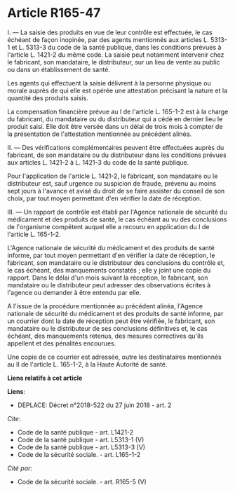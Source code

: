 # Article R165-47

I. ― La saisie des produits en vue de leur contrôle est effectuée, le cas échéant de façon inopinée, par des agents
mentionnés aux articles L. 5313-1 et L. 5313-3 du code de la santé publique, dans les conditions prévues à l'article L.
1421-2 du même code. La saisie peut notamment intervenir chez le fabricant, son mandataire, le distributeur, sur un lieu de
vente au public ou dans un établissement de santé. 

Les agents qui effectuent la saisie délivrent à la personne physique ou morale auprès de qui elle est opérée une attestation
précisant la nature et la quantité des produits saisis. 

La compensation financière prévue au I de l'article L. 165-1-2 est à la charge du fabricant, du mandataire ou du distributeur
qui a cédé en dernier lieu le produit saisi. Elle doit être versée dans un délai de trois mois à compter de la présentation
de l'attestation mentionnée au précédent alinéa. 

II. ― Des vérifications complémentaires peuvent être effectuées auprès du fabricant, de son mandataire ou du distributeur
dans les conditions prévues aux articles L. 1421-2 à L. 1421-3 du code de la santé publique. 

Pour l'application de l'article L. 1421-2, le fabricant, son mandataire ou le distributeur est, sauf urgence ou suspicion de
fraude, prévenu au moins sept jours à l'avance et avisé du droit de se faire assister du conseil de son choix, par tout moyen
permettant d'en vérifier la date de réception. 

III. ― Un rapport de contrôle est établi par l'Agence nationale de sécurité du médicament et des produits de santé, le cas
échéant au vu des conclusions de l'organisme compétent auquel elle a recouru en application du I de l'article L. 165-1-2. 

L'Agence nationale de sécurité du médicament et des produits de santé informe, par tout moyen permettant d'en vérifier la
date de réception, le fabricant, son mandataire ou le distributeur des conclusions du contrôle et, le cas échéant, des
manquements constatés ; elle y joint une copie du rapport. Dans le délai d'un mois suivant la réception, le fabricant, son
mandataire ou le distributeur peut adresser des observations écrites à l'agence ou demander à être entendu par elle. 

A l'issue de la procédure mentionnée au précédent alinéa, l'Agence nationale de sécurité du médicament et des produits de
santé informe, par un courrier dont la date de réception peut être vérifiée, le fabricant, son mandataire ou le distributeur
de ses conclusions définitives et, le cas échéant, des manquements retenus, des mesures correctives qu'ils appellent et des
pénalités encourues. 

Une copie de ce courrier est adressée, outre les destinataires mentionnés au II de l'article L. 165-1-2, à la Haute Autorité
de santé.

**Liens relatifs à cet article**

**Liens**:

  - DEPLACE: Décret n°2018-522 du 27 juin 2018 - art. 2

_Cite_:

  - Code de la santé publique - art. L1421-2
  - Code de la santé publique - art. L5313-1 (V)
  - Code de la santé publique - art. L5313-3 (V)
  - Code de la sécurité sociale. - art. L165-1-2

_Cité par_:

  - Code de la sécurité sociale. - art. R165-5 (V)
